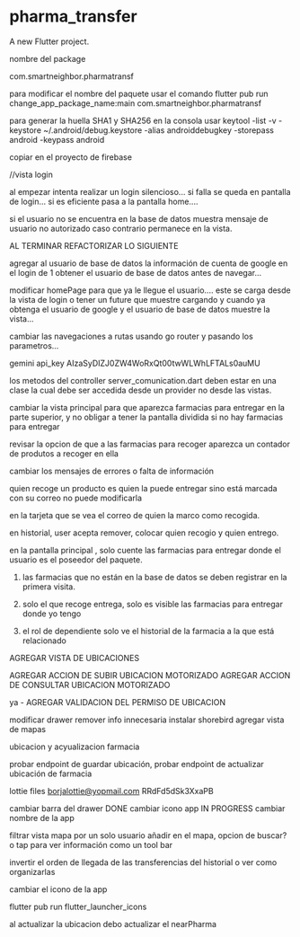 # pharma_transfer

A new Flutter project.


nombre del package 


com.smartneighbor.pharmatransf

para modificar el nombre del paquete usar el comando
flutter pub run change_app_package_name:main com.smartneighbor.pharmatransf


para generar la huella SHA1 y SHA256 en la consola usar
keytool -list -v -keystore ~/.android/debug.keystore -alias androiddebugkey -storepass android -keypass android

copiar en el proyecto de firebase


//vista login

al empezar intenta realizar un login silencioso... si falla
se queda en pantalla de login...
si es eficiente pasa a la pantalla home....


si el usuario no se encuentra en la base de datos muestra mensaje de usuario no autorizado
caso contrario permanece en la vista.


AL TERMINAR REFACTORIZAR LO SIGUIENTE

agregar al usuario de base de datos la información de cuenta de google
en el login de 1 obtener el usuario de base de datos antes de navegar...


modificar homePage para que ya le llegue el usuario.... este se carga desde la vista de login
o tener un future que muestre cargando y cuando ya obtenga el usuario de google y el usuario de base de datos muestre la vista...

cambiar las navegaciones a rutas usando go router y pasando los parametros...

gemini api_key AIzaSyDIZJ0ZW4WoRxQt00twWLWhLFTALs0auMU


los metodos del controller server_comunication.dart deben estar en una clase la cual debe ser accedida desde un provider no desde las vistas.


cambiar la vista principal para que aparezca farmacias
para entregar en la parte superior, y no obligar
a tener la pantalla dividida si no hay farmacias para entregar

revisar la opcion de que a las farmacias para recoger
aparezca un contador de produtos a recoger en ella

cambiar los mensajes de errores o falta de información

quien recoge un producto es quien la puede entregar sino está marcada con su correo no puede modificarla

en la tarjeta que se vea el correo de quien la marco como recogida.


en historial, user acepta remover, colocar quien recogio y quien entrego.

en la pantalla principal , solo cuente las farmacias para entregar donde el usuario es el poseedor del 
paquete. 

1. las farmacias que no están en la base de datos se deben registrar en la primera visita.

2. solo el que recoge entrega, solo es visible las farmacias para entregar donde yo tengo 

3. el rol de dependiente solo ve el historial de la farmacia a la que está relacionado



AGREGAR VISTA DE UBICACIONES

AGREGAR ACCION DE SUBIR UBICACION MOTORIZADO
AGREGAR ACCION DE CONSULTAR UBICACION MOTORIZADO

 ya - AGREGAR VALIDACION DEL PERMISO DE UBICACION

 modificar drawer remover info innecesaria
 instalar shorebird
 agregar vista de mapas


 ubicacion 
 y acyualizacion farmacia

 probar endpoint de guardar ubicación, 
 probar endpoint de actualizar ubicación de farmacia



lottie files
borjalottie@yopmail.com
RRdFd5dSk3XxaPB

cambiar barra del drawer DONE
cambiar icono app IN PROGRESS
cambiar nombre de la app

filtrar vista mapa por un solo usuario
añadir en el mapa, opcion de buscar? o tap para ver información como un tool bar

invertir el orden de llegada de las transferencias del historial o ver como organizarlas


cambiar el icono de la app

flutter pub run flutter_launcher_icons


al actualizar la ubicacion debo actualizar el nearPharma
